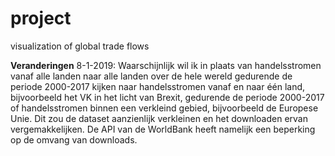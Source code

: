 # project
visualization of global trade flows


**Veranderingen**
8-1-2019: Waarschijnlijk wil ik in plaats van handelsstromen vanaf alle landen naar alle landen over de hele wereld gedurende de periode 2000-2017 kijken naar handelsstromen vanaf en naar één land, bijvoorbeeld het VK in het licht van Brexit, gedurende de periode 2000-2017 of handelsstromen binnen een verkleind gebied, bijvoorbeeld de Europese Unie. Dit zou de dataset aanzienlijk verkleinen en het downloaden ervan vergemakkelijken. De API van de WorldBank heeft namelijk een beperking op de omvang van downloads.
